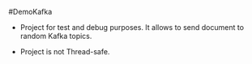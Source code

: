 #DemoKafka

* Project for test and debug purposes. It allows to send document to random Kafka topics.

* Project is not Thread-safe.